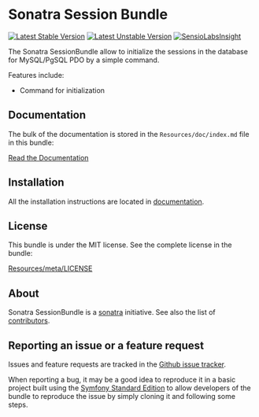 Sonatra Session Bundle
======================

[![Latest Stable Version](https://poser.pugx.org/sonatra/session-bundle/v/stable.svg)](https://packagist.org/packages/sonatra/session-bundle)
[![Latest Unstable Version](https://poser.pugx.org/sonatra/session-bundle/v/unstable.svg)](https://packagist.org/packages/sonatra/session-bundle)
[![SensioLabsInsight](https://insight.sensiolabs.com/projects/dce17912-cbf5-4a96-a37b-2644a9e71e71/mini.png)](https://insight.sensiolabs.com/projects/dce17912-cbf5-4a96-a37b-2644a9e71e71)

The Sonatra SessionBundle allow to initialize the sessions in the database for MySQL/PgSQL PDO by a simple command.

Features include:

- Command for initialization

Documentation
-------------

The bulk of the documentation is stored in the `Resources/doc/index.md`
file in this bundle:

[Read the Documentation](Resources/doc/index.md)

Installation
------------

All the installation instructions are located in [documentation](Resources/doc/index.md).

License
-------

This bundle is under the MIT license. See the complete license in the bundle:

[Resources/meta/LICENSE](Resources/meta/LICENSE)

About
-----

Sonatra SessionBundle is a [sonatra](https://github.com/sonatra) initiative.
See also the list of [contributors](https://github.com/sonatra/SonatraSessionBundle/contributors).

Reporting an issue or a feature request
---------------------------------------

Issues and feature requests are tracked in the [Github issue tracker](https://github.com/sonatra/SonatraSessionBundle/issues).

When reporting a bug, it may be a good idea to reproduce it in a basic project
built using the [Symfony Standard Edition](https://github.com/symfony/symfony-standard)
to allow developers of the bundle to reproduce the issue by simply cloning it
and following some steps.
